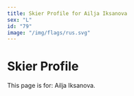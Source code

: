 ```yaml
---
title: Skier Profile for Ailja Iksanova
sex: "L"
id: "79"
image: "/img/flags/rus.svg" 
---
```


# Skier Profile

This page is for: Ailja Iksanova.
    